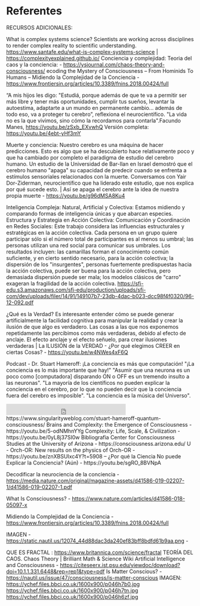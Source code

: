 # Referentes



RECURSOS ADICIONALES: 

What is complex systems science? Scientists are working across disciplines to render complex reality to scientific understanding. 
https://www.santafe.edu/what-is-complex-systems-science | https://complexityexplained.github.io/ 
Conciencia y complejidad: 
Teoria del caos y la conciencia: - https://ysjournal.com/chaos-theory-and-consciousness/ 
ecoding the Mystery of Consciousness – From Hominids To Humans – 
Midiendo la Complejidad de la Conciencia - https://www.frontiersin.org/articles/10.3389/fnins.2018.00424/full 
	
“A mis hijos les digo: "Estudiá, porque además de que te va a permitir ser más libre y tener más oportunidades, cumplir tus sueños, levantar la autoestima, adaptarte a un mundo en permanente cambio... además de todo eso, va a proteger tu cerebro”, reflexiona el neurocientífico.  "La vida no es la que vivimos, sino cómo la recordamos para contarla".Facundo Manes, https://youtu.be/zSxb_EXvwhQ Versión completa: https://youtu.be/4ebt-yHf3mY 

Muerte y conciencia: Nuestro cerebro es una máquina de hacer predicciones. Esto es algo que se ha descubierto hace relativamente poco y que ha cambiado por completo el paradigma de estudio del cerebro humano.
Un estudio de la Universidad de Bar-Ilan en Israel demostró que el cerebro humano "apaga" su capacidad de predecir cuando se enfrenta a estímulos sensoriales relacionados con la muerte. 
Conversamos con Yair Dor-Ziderman, neurocientífico que ha liderado este estudio, que nos explica por qué sucede esto. | Así se apaga el cerebro ante la idea de nuestra propia muerte - https://youtu.be/g96dMSA8Ku4 

Inteligencia Compleja: Natural, Artificial y Colectiva: Estamos midiendo y comparando formas de inteligencia únicas y que abarcan especies.
Estructura y Estrategia en Acción Colectiva: Comunicación y Coordinación en Redes Sociales: Este trabajo considera las influencias estructurales y estratégicas en la acción colectiva. Cada persona en un grupo quiere participar sólo si el número total de participantes es al menos su umbral; las personas utilizan una red social para comunicar sus umbrales. Los resultados incluyen: las camarillas forman el conocimiento común suficiente, y en cierto sentido necesario, para la acción colectiva; la dispersión de los "insurgentes", personas fuertemente predispuestas hacia la acción colectiva, puede ser buena para la acción colectiva, pero demasiada dispersión puede ser mala; los modelos clásicos de "carro" exageran la fragilidad de la acción colectiva. https://sfi-edu.s3.amazonaws.com/sfi-edu/production/uploads/sfi-com/dev/uploads/filer/14/91/149107b7-23db-4dac-b023-dcc98f4f0320/96-12-092.pdf 


¿Qué es la Verdad?
Es interesante entender cómo se puede generar artificialmente la facilidad cognitiva para manipular la realidad y crear la ilusión de que algo es verdadero. Las cosas a las que nos exponemos repetidamente las percibimos como más verdaderas, debido al efecto de anclaje. El efecto anclaje y el efecto señuelo, para crear ilusiones verdaderas | La ILUSIÓN de la VERDAD - ¿Por qué elegimos CREER en ciertas Cosas? -  https://youtu.be/w4NWes4xF6Q 

Podcast - Dr. Stuart Hameroff: ¡La conciencia es más que computación! "¡La conciencia es lo más importante que hay!"
"Asumir que una neurona es un poco como [computadora] disparando ON o OFF es un tremendo insulto a las neuronas".
"La mayoría de los científicos no pueden explicar la conciencia en el cerebro, por lo que no pueden decir que la conciencia fuera del cerebro es imposible".
"La conciencia es la música del Universo".

<iframe width="320" height="30" src="https://www.singularityweblog.com/?powerpress_embed=6903-podcast&amp;powerpress_player=mediaelement-audio" frameborder="0" scrolling="no"></iframe> https://www.singularityweblog.com/stuart-hameroff-quantum-consciousness/ 
Brains and Complexity: the Emergence of Consciousness - https://youtu.be/5-odNMhnYYg 
Complexity: Life, Scale, & Civilization - https://youtu.be/0yL8j37SI0w 
Bibliografia
Center for Consciousness Studies at the University of Arizona - https://consciousness.arizona.edu/ 
U - Orch-OR:  New results on the physics of Orch-OR - https://youtu.be/znXBSUIxc4Y?t=5908 –
¿Por qué la Ciencia No puede Explicar la Conciencia? (Aún) - https://youtu.be/sgRO_8BVNpA 

Decodificar la neurociencia de la conciencia - https://media.nature.com/original/magazine-assets/d41586-019-02207-1/d41586-019-02207-1.pdf 

What Is Consciousness? - https://www.nature.com/articles/d41586-018-05097-x 

Midiendo la Complejidad de la Conciencia - https://www.frontiersin.org/articles/10.3389/fnins.2018.00424/full 
 

IMAGEN - https://static.nautil.us/12074_44d88dac3da240ef83bff8bdfd61b9aa.png -


QUE ES FRACTAL : https://www.britannica.com/science/fractal 
TEORÍA DEL CAOS. Chaos Theory | Brilliant Math & Science Wiki 
Artificial Intelligence and Consciousness - https://citeseerx.ist.psu.edu/viewdoc/download?doi=10.1.1.331.6448&rep=rep1&type=pdf 
Is Matter Conscious? - https://nautil.us/issue/47/consciousness/is-matter-conscious 
IMAGEN: https://ychef.files.bbci.co.uk/1600x900/p046h7b0.jpg 
	https://ychef.files.bbci.co.uk/1600x900/p046h7tn.jpg 
	https://ychef.files.bbci.co.uk/1600x900/p046h6zf.jpg 


